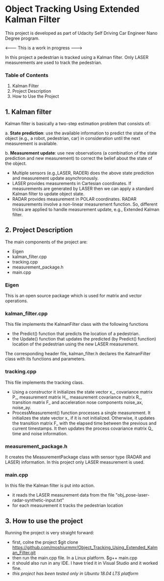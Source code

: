 # Object Tracking Using Extended Kalman Filter
This project is developed as part of Udacity Self Driving Car Engineer Nano Degree program.

<--- This is a work in progress --->

In this project a pedestrian is tracked using a Kalman filter. Only LASER measurements are used to track the pedestrian.

### Table of Contents
1. Kalman Filter
2. Project Description
3. How to Use the Project

## 1. Kalman filter
Kalman filter is basically a two-step estimation problem that consists of:

a. **State prediction**: use the available information to predict the state of the object (e.g., a robot, pedestrian, car) in 
consideration until the next measurement is available.

b. **Measurement update**: use new observations (a combination of the state prediction and new measurement) to correct the belief 
about the state of the object.

- Multiple sensors (e.g.,LASER, RADER) does the above state prediction and measurement update asynchronously.
- LASER provides measurements in Cartesian coordinates. If measurements are generated by LASER then we can apply a standard 
Kalman filter to update object state.
- RADAR provides measurement in POLAR coordinates. RADAR measurements involve a non-linear measurement function. 
So, different tricks are applied to handle measurement update, e.g., Extended Kalman filter.

## 2. Project Description
The main components of the project are:
- Eigen
- kalman_filter.cpp
- tracking.cpp
- measurement_package.h
- main.cpp

### Eigen
This is an open source package which is used for matrix and vector operations.

### kalman_filter.cpp
This file implements the KalmanFilter class with the following functions
- the Predict() function that predicts the location of a pedestrian.
- the Update() function that updates the predicted (by Predict() function) location of the pedestrian using 
the new LASER measurement.

The corresponding header file, kalman_filter.h declares the KalmanFilter class with its functions and parameters.

### tracking.cpp
This file implements the tracking class. 
- Using a constructor it initializes the state vector x_, covariance matrix P_,
measurement matrix H_, measurement covariance matrix R_, transition matrix F_ and acceleration nose components
noise_ax, noise_ay.
- ProcessMeasurement() function processes a single measurement. It initializes the state vector x_ if it is not initialized. 
Otherwise, it updates the transition matrix F_ with the elapsed time between the previous and current timestamps. It then
updates the process covariance matrix Q_ time and noise information.

### measurement_package.h
It creates the MeasurementPackage class with sensor type (RADAR and LASER) information. In this project only LASER 
measurement is used.

### main.cpp
In this file the Kalman filter is put into action.
- it reads the LASER measurement data from the file "obj_pose-laser-radar-synthetic-input.txt"
- for each measurement it tracks the pedestrian location

## 3. How to use the project
Running the project is very straight forward:
- first, colne the project
$git clone https://github.com/moshiurmmr/Object_Tracking_Using_Extended_Kalman_Filter.git
- then run the main.cpp file. In a Linux platform.
$g++ main.cpp
- it should also run in any IDE. I have tried it in Visual Studio and it worked fine.
- *this project has been tested only in Ubuntu 18.04 LTS platform*
